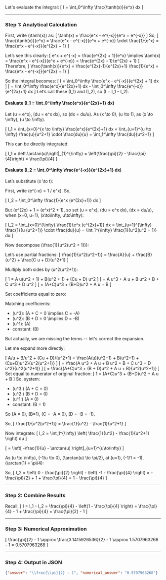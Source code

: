 Let's evaluate the integral:
\[
I = \int_0^\infty \frac{\tanh(x)}{e^x} dx
\]

---

### Step 1: Analytical Calculation

First, write \(\tanh(x)\) as:
\[
\tanh(x) = \frac{e^x - e^{-x}}{e^x + e^{-x}}
\]
So,
\[
\frac{\tanh(x)}{e^x} = \frac{e^x - e^{-x}}{e^x + e^{-x}} \cdot \frac{1}{e^x}
= \frac{e^x - e^{-x}}{e^{2x} + 1}
\]

Let’s see this clearly:
\[
e^x + e^{-x} = \frac{e^{2x} + 1}{e^x}
\implies \tanh(x) = \frac{e^x - e^{-x}}{e^x + e^{-x}} = \frac{e^{2x} - 1}{e^{2x} + 1}
\]
Therefore,
\[
\frac{\tanh(x)}{e^x} = \frac{e^{2x}-1}{e^{2x}+1} \frac{1}{e^x} = \frac{e^x - e^{-x}}{e^{2x} + 1}
\]

So the integral becomes:
\[
I = \int_0^\infty \frac{e^x - e^{-x}}{e^{2x} + 1} dx
\]
\[
= \int_0^\infty \frac{e^x}{e^{2x}+1} dx - \int_0^\infty \frac{e^{-x}}{e^{2x}+1} dx
\]
Let’s call these \(I_1\) and \(I_2\), so \(I = I_1 - I_2\).

#### Evaluate \(I_1 = \int_0^\infty \frac{e^x}{e^{2x}+1} dx\)

Let \(u = e^x\), \(du = e^x dx\), so \(dx = du/u\).
As \(x \to 0\), \(u \to 1\), as \(x \to \infty\), \(u \to \infty\).

\[
I_1 = \int_{x=0}^{x \to \infty} \frac{e^x}{e^{2x}+1} dx = \int_{u=1}^{u \to \infty} \frac{u}{u^2+1} \cdot \frac{du}{u} = \int_1^\infty \frac{du}{u^2+1}
\]

This can be directly integrated:

\[
I_1 = \left.\arctan(u)\right|_{1}^{\infty} = \left(\frac{\pi}{2} - \frac{\pi}{4}\right) = \frac{\pi}{4}
\]

#### Evaluate \(I_2 = \int_0^\infty \frac{e^{-x}}{e^{2x}+1} dx\)

Let’s substitute \(x \to t\):

First, write \(e^{-x} = 1 / e^x\).
So,

\[
I_2 = \int_0^\infty \frac{1}{e^x (e^{2x}+1)} dx
\]

But \(e^{2x} + 1 = (e^x)^2 + 1\), so set \(u = e^x\), \(du = e^x dx\), \(dx = du/u\), when \(x=0, u=1\), \(x\to\infty, u\to\infty\):

\[
I_2 = \int_{x=0}^{\infty} \frac{1}{e^x (e^{2x}+1)} dx = \int_{u=1}^{\infty} \frac{1}{u (u^2+1)} \cdot \frac{du}{u}
= \int_1^{\infty} \frac{1}{u^2(u^2 + 1)} du
\]

Now decompose \(\frac{1}{u^2(u^2 + 1)}\):

Let’s use partial fractions:
\[
\frac{1}{u^2(u^2+1)} = \frac{A}{u} + \frac{B}{u^2} + \frac{C u + D}{u^2+1}
\]

Multiply both sides by \(u^2(u^2+1)\):

\[
1 = A u(u^2 + 1) + B(u^2 + 1) + (Cu + D) u^2
\]
\[
= A u^3 + A u + B u^2 + B + C u^3 + D u^2
\]
\[
= (A+C)u^3 + (B+D)u^2 + A u + B
\]

Set coefficients equal to zero:

Matching coefficients:
- \(u^3\): \(A + C = 0 \implies C = -A\)
- \(u^2\): \(B + D = 0 \implies D = -B\)
- \(u^1\): \(A\)
- constant: \(B\)

But actually, we are missing the terms -- let's correct the expansion.

Let me expand more directly:

\[
A/u + B/u^2 + (Cu + D)/(u^2+1) = \frac{A(u)(u^2+1) + B(u^2+1) + (Cu+D)u^2}{u^2(u^2+1)}
\]
\[
= \frac{A u^3 + A u + B u^2 + B + C u^3 + D u^2}{u^2(u^2+1)}
\]
\[
= \frac{(A+C)u^3 + (B + D)u^2 + A u + B}{u^2(u^2+1)}
\]
Set equal to numerator of original fraction:
\[
1 = (A+C)u^3 + (B+D)u^2 + A u + B 
\]
So, system:
- \(u^3:\) \(A + C = 0\)
- \(u^2:\) \(B + D = 0\)
- \(u^1:\) \(A = 0\)
- constant: \(B = 1\)

So \(A = 0\), \(B=1\), \(C = -A = 0\), \(D = -B = -1\).

So,
\[
\frac{1}{u^2(u^2+1)} = \frac{1}{u^2} - \frac{1}{u^2+1}
\]

Now integrate:
\[
I_2 = \int_1^{\infty} \left( \frac{1}{u^2} - \frac{1}{u^2+1} \right) du
\]

\[
= \left[ -\frac{1}{u} - \arctan(u) \right]_{u=1}^{u\to\infty}
\]

As \(u \to \infty\), \(-1/u \to 0\), \(\arctan(u) \to \pi/2\), at \(u=1\), \(-1/1 = -1\), \(\arctan(1) = \pi/4\):

So,
\[
I_2 = \left( 0 - \frac{\pi}{2} \right) - \left( -1 - \frac{\pi}{4} \right) = -\frac{\pi}{2} + 1 + \frac{\pi}{4} = 1 - \frac{\pi}{4}
\]

---

### Step 2: Combine Results

Recall,
\[
I = I_1 - I_2 = \frac{\pi}{4} - \left(1 - \frac{\pi}{4} \right) = \frac{\pi}{4} - 1 + \frac{\pi}{4} = \frac{\pi}{2} - 1
\]

---

### Step 3: Numerical Approximation

\[
\frac{\pi}{2} - 1 \approx \frac{3.1415926536}{2} - 1 \approx 1.5707963268 - 1 = 0.5707963268
\]

---

### Step 4: Output in JSON

```json
{"answer": "\\frac{\\pi}{2} - 1", "numerical_answer": "0.5707963268"}
```